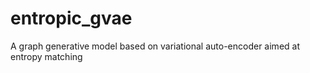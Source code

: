 # entropic_gvae
A graph generative model based on variational auto-encoder aimed at entropy matching 
